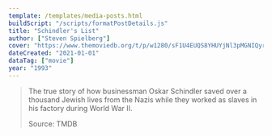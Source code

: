 ```yaml
---
template: /templates/media-posts.html
buildScript: "/scripts/formatPostDetails.js"
title: "Schindler's List"
author: ["Steven Spielberg"]
cover: "https://www.themoviedb.org/t/p/w1280/sF1U4EUQS8YHUYjNl3pMGNIQyr0.jpg"
dateCreated: "2021-01-01"
dataTag: ["movie"]
year: "1993"
---
```


> The true story of how businessman Oskar Schindler saved over a thousand Jewish lives from the Nazis while they worked as slaves in his factory during World War II.
>
> Source: TMDB
